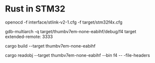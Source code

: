 # Rust in STM32

openocd -f interface/stlink-v2-1.cfg -f target/stm32f4x.cfg

gdb-multiarch -q target/thumbv7em-none-eabihf/debug/f4
target extended-remote: 3333

cargo build --target thumbv7em-none-eabihf

cargo readobj --target thumbv7em-none-eabihf --bin f4 -- -file-headers
